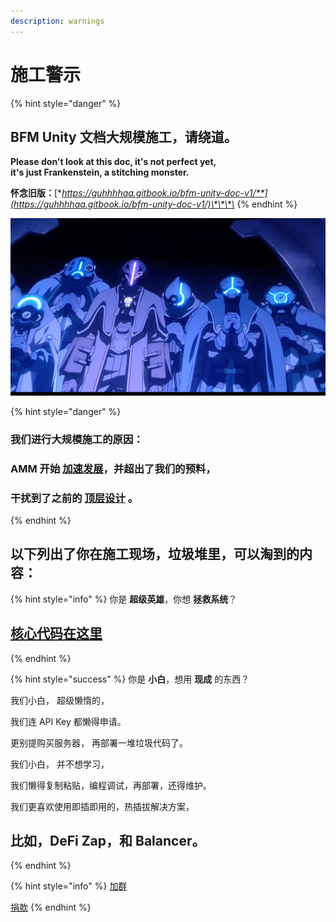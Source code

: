 ```yaml
---
description: warnings
---
```


# 施工警示

{% hint style="danger" %}
## **BFM Unity 文档大规模施工，请绕道。**

**Please don't look at this doc, it's not perfect yet,   
it's just Frankenstein, a stitching monster.**

**怀念旧版：**[**https://guhhhhaa.gitbook.io/bfm-unity-doc-v1/**](https://guhhhhaa.gitbook.io/bfm-unity-doc-v1/)\*\*\*\*
{% endhint %}

![](.gitbook/assets/9lddq5-60urxrz7it3cs1hc-u0.png)

{% hint style="danger" %}
### **我们进行大规模施工的原因：**

### **AMM 开始** [**加速发展**](https://guhhhhaa.gitbook.io/bfm/guan-li-fa-zhan-lu-xian/amm-and-pooled-arbitrage)**，并超出了我们的预料，**

### **干扰到了之前的** [**顶层设计**](https://guhhhhaa.gitbook.io/bfm/guan-li-fa-zhan-lu-xian) **。**
{% endhint %}

## **以下列出了你在施工现场，垃圾堆里，可以淘到的内容：**

{% hint style="info" %}
你是 **超级英雄**，你想 **拯救系统**？

## [核心代码在这里](https://guhhhhaa.gitbook.io/bfm/ruan-jian-bfm-on-python)
{% endhint %}

{% hint style="success" %}
你是 **小白**，想用 **现成** 的东西？  


我们小白， 超级懒惰的，

我们连 API Key 都懒得申请。

更别提购买服务器， 再部署一堆垃圾代码了。

我们小白， 并不想学习，

我们懒得复制粘贴，编程调试，再部署，还得维护。

我们更喜欢使用即插即用的，热插拔解决方案，

## 比如，DeFi Zap，和 Balancer。
{% endhint %}



{% hint style="info" %}
[加群](https://guhhhhaa.gitbook.io/bfm/ru-he-jia-ru-wo-men-de-tao-lun-qun-zu)

[捐款](https://guhhhhaa.gitbook.io/bfm/juan-zeng)
{% endhint %}

